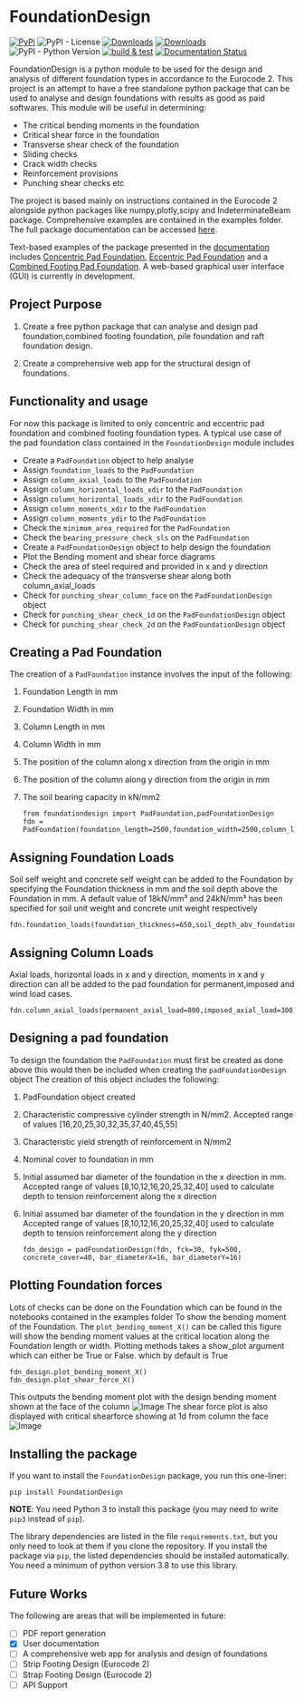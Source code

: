# FoundationDesign

[![PyPi](https://img.shields.io/pypi/v/FoundationDesign.svg)](https://pypi.org/project/FoundationDesign/)
![PyPI - License](https://img.shields.io/pypi/l/FoundationDesign)
[![Downloads](https://static.pepy.tech/badge/foundationdesign)](https://pepy.tech/project/foundationdesign)
[![Downloads](https://static.pepy.tech/badge/foundationdesign/month)](https://pepy.tech/project/foundationdesign)
![PyPI - Python Version](https://img.shields.io/pypi/pyversions/FoundationDesign)
[![build & test](https://github.com/kunle009/FoundationDesign/actions/workflows/build-and-test.yml/badge.svg?branch=main)](https://github.com/kunle009/FoundationDesign/actions/workflows/build-and-test.yml)
[![Documentation Status](https://readthedocs.org/projects/foundationdesign/badge/?version=latest)](https://foundationdesign.readthedocs.io/en/latest/?badge=latest)

FoundationDesign is a python module to be used for the design and analysis
of different foundation types in accordance to the Eurocode 2.
This project is an attempt to have a free standalone python package that can
be used to analyse and design foundations with results as good as paid softwares.
This module will be useful in determining:

- The critical bending moments in the foundation
- Critical shear force in the foundation
- Transverse shear check of the foundation
- Sliding checks
- Crack width checks
- Reinforcement provisions
- Punching shear checks etc

The project is based mainly on instructions contained in the Eurocode 2
alongside python packages like numpy,plotly,scipy and IndeterminateBeam package. Comprehensive
examples are contained in the examples folder.
The full package documentation can be accessed [here](http://foundationdesign.readthedocs.io/).

Text-based examples of the package presented in the [documentation](http://foundationdesign.readthedocs.io/en/latest/examples.html) includes [Concentric Pad Foundation](https://colab.research.google.com/github/kunle009/FoundationDesign/blob/main/examples/Concentric_Footing_Example.ipynb), [Eccentric Pad Foundation](https://colab.research.google.com/github/kunle009/FoundationDesign/blob/main/examples/Eccentric_Footing_Example.ipynb) and a [Combined Footing Pad Foundation](https://colab.research.google.com/github/kunle009/FoundationDesign/blob/main/examples/Combined_Footing_Mosley_bungey.ipynb). A web-based graphical user interface (GUI) is currently in development.

## Project Purpose

1. Create a free python package that can analyse and design pad foundation,combined footing foundation,
   pile foundation and raft foundation design.

2. Create a comprehensive web app for the structural design of foundations.

## Functionality and usage

For now this package is limited to only concentric and eccentric pad foundation and combined footing foundation types.
A typical use case of the pad foundation class contained in the `FoundationDesign` module includes

- Create a `PadFoundation` object to help analyse
- Assign `foundation_loads` to the `PadFoundation`
- Assign `column_axial_loads` to the `PadFoundation`
- Assign `column_horizontal_loads_xdir` to the `PadFoundation`
- Assign `column_horizontal_loads_xdir` to the `PadFoundation`
- Assign `column_moments_xdir` to the `PadFoundation`
- Assign `column_moments_ydir` to the `PadFoundation`
- Check the `minimum_area_required` for the `PadFoundation`
- Check the `bearing_pressure_check_sls` on the `PadFoundation`
- Create a `PadFoundationDesign` object to help design the foundation
- Plot the Bending moment and shear force diagrams
- Check the area of steel required and provided in x and y direction
- Check the adequacy of the transverse shear along both column_axial_loads
- Check for `punching_shear_column_face` on the `PadFoundationDesign` object
- Check for `punching_shear_check_1d` on the `PadFoundationDesign` object
- Check for `punching_shear_check_2d` on the `PadFoundationDesign` object

## Creating a Pad Foundation

The creation of a `PadFoundation` instance involves the input of the following:

1.  Foundation Length in mm
2.  Foundation Width in mm
3.  Column Length in mm
4.  Column Width in mm
5.  The position of the column along x direction from the origin in mm
6.  The position of the column along y direction from the origin in mm
7.  The soil bearing capacity in kN/mm2

        from foundationdesign import PadFoundation,padFoundationDesign
        fdn = PadFoundation(foundation_length=2500,foundation_width=2500,column_length=400,column_width=400,col_pos_xdir=1250,col_pos_ydir=1250,soil_bearing_capacity=200)

## Assigning Foundation Loads

Soil self weight and concrete self weight can be added to the Foundation by specifying the Foundation thickness in
mm and the soil depth above the Foundation in mm. A default value of 18kN/mm&#x00B3; and 24kN/mm&#x00B3; has been specified
for soil unit weight and concrete unit weight respectively

    fdn.foundation_loads(foundation_thickness=650,soil_depth_abv_foundation=0,soil_unit_weight=18,concrete_unit_weight=24)

## Assigning Column Loads

Axial loads, horizontal loads in x and y direction, moments in x and y direction
can all be added to the pad foundation for permanent,imposed and wind load cases.

    fdn.column_axial_loads(permanent_axial_load=800,imposed_axial_load=300)

## Designing a pad foundation

To design the foundation the `PadFoundation` must first be created as done above
this would then be included when creating the `padFoundationDesign` object
The creation of this object includes the following:

1.  PadFoundation object created
2.  Characteristic compressive cylinder strength in N/mm2. Accepted range of values [16,20,25,30,32,35,37,40,45,55]
3.  Characteristic yield strength of reinforcement in N/mm2
4.  Nominal cover to foundation in mm
5.  Initial assumed bar diameter of the foundation in the x direction in mm. Accepted range of values [8,10,12,16,20,25,32,40]
    used to calculate depth to tension reinforcement along the x direction
6.  Initial assumed bar diameter of the foundation in the y direction in mm Accepted range of values [8,10,12,16,20,25,32,40]
    used to calculate depth to tension reinforcement along the y direction

        fdn_design = padFoundationDesign(fdn, fck=30, fyk=500, concrete_cover=40, bar_diameterX=16, bar_diameterY=16)

## Plotting Foundation forces

Lots of checks can be done on the Foundation which can be found in the notebooks contained in the examples folder
To show the bending moment of the Foundation. The `plot_bending_moment_X()` can be called this figure will show the
bending moment values at the critical location along the Foundation length or width. Plotting methods takes a show_plot argument which can either be True or False. which by default is True

    fdn_design.plot_bending_moment_X()
    fdn_design.plot_shear_force_X()

This outputs the bending moment plot with the design bending moment shown at the face of the column
![Image](https://github.com/kunle009/FoundationDesign/blob/main/assets/bending_moment1.png?raw=true)
The shear force plot is also displayed with critical shearforce showing at 1d from column the face
![Image](https://github.com/kunle009/FoundationDesign/blob/main/assets/shear_force.jpg?raw=true)

## Installing the package

If you want to install the `FoundationDesign` package, you run this one-liner:

    pip install FoundationDesign

**NOTE**: You need Python 3 to install this package (you may need to write `pip3` instead of `pip`).

The library dependencies are listed in the file `requirements.txt`, but you only need to look at them if you clone the repository.
If you install the package via `pip`, the listed dependencies should be installed automatically. You need a minimum of python version 3.8 to use this library.

## Future Works

The following are areas that will be implemented in future:

- [ ] PDF report generation
- [x] User documentation
- [ ] A comprehensive web app for analysis and design of foundations
- [ ] Strip Footing Design (Eurocode 2)
- [ ] Strap Footing Design (Eurocode 2)
- [ ] API Support

